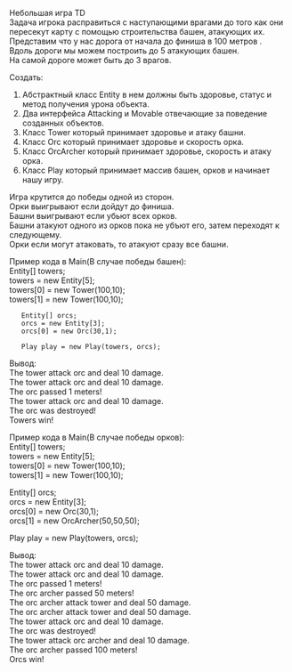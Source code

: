 Небольшая игра TD   
Задача игрока расправиться с наступающими врагами до того как они пересекут карту с помощью строительства башен, атакующих их.  
Представим что у нас дорога от начала до финиша в 100 метров .  
Вдоль дороги мы можем построить до  5 атакующих башен.    
На самой дороге может быть до 3 врагов.  

Создать:  
1) Абстрактный класс Entity в нем должны быть здоровье, статус и метод получения урона объекта.  
2) Два интерфейса Attacking и Movable отвечающие за поведение созданных объектов.  
3) Класс Tower который принимает здоровье и атаку башни.  
4) Класс Orc который принимает здоровье и скорость орка.  
5) Класс OrcArcher который принимает здоровье, скорость и атаку орка.  
6) Класс Play который принимает массив башен, орков и начинает нашу игру.  

Игра крутится до победы одной из сторон.  
Орки выигрывают если дойдут до финиша.  
Башни выигрывают если убьют всех орков.   
Башни атакуют одного из орков пока не убъют его, затем переходят к следующему.  
Орки если могут атаковать, то атакуют сразу все башни.   

Пример кода в Main(В случае победы башен):  
Entity[] towers;  
       towers = new Entity[5];  
       towers[0] = new Tower(100,10);  
       towers[1] = new Tower(100,10);  

       Entity[] orcs;  
       orcs = new Entity[3];  
       orcs[0] = new Orc(30,1);  

       Play play = new Play(towers, orcs);  
 Вывод:  
The tower attack orc and deal 10 damage.  
The tower attack orc and deal 10 damage.  
The orc passed 1 meters!  
The tower attack orc and deal 10 damage.  
The orc was destroyed!  
Towers win!  

Пример кода в Main(В случае победы орков):  
Entity[] towers;  
towers = new Entity[5];  
towers[0] = new Tower(100,10);  
towers[1] = new Tower(100,10);

Entity[] orcs;  
orcs = new Entity[3];  
orcs[0] = new Orc(30,1);  
orcs[1] = new OrcArcher(50,50,50);  

Play play = new Play(towers, orcs);  

Вывод:  
The tower attack orc and deal 10 damage.  
The tower attack orc and deal 10 damage.  
The orc passed 1 meters!  
The orc archer passed 50 meters!  
The orc archer attack tower and deal 50 damage.  
The orc archer attack tower and deal 50 damage.  
The tower attack orc and deal 10 damage.  
The orc was destroyed!  
The tower attack orc archer and deal 10 damage.  
The orc archer passed 100 meters!  
Orcs win!  
